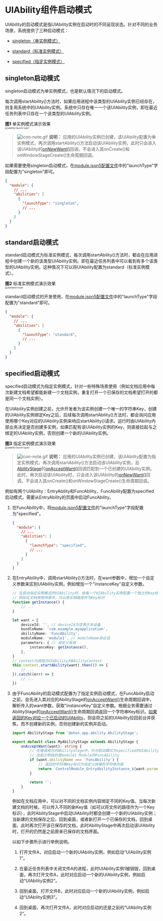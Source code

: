 # UIAbility组件启动模式


UIAbility的启动模式是指UIAbility实例在启动时的不同呈现状态。针对不同的业务场景，系统提供了三种启动模式：


- [singleton（单实例模式）](#singleton启动模式)

- [standard（标准实例模式）](#standard启动模式)

- [specified（指定实例模式）](#specified启动模式)


## singleton启动模式

singleton启动模式为单实例模式，也是默认情况下的启动模式。

每次调用startAbility()方法时，如果应用进程中该类型的UIAbility实例已经存在，则复用系统中的UIAbility实例。系统中只存在唯一一个该UIAbility实例，即在最近任务列表中只存在一个该类型的UIAbility实例。

  **图1** 单实例模式演示效果  
<img src="figures/uiability-launch-type1.png" alt="uiability-launch-type1" style="zoom:50%;" />

> ![icon-note.gif](public_sys-resources/icon-note.gif) **说明：**
> 应用的UIAbility实例已创建，该UIAbility配置为单实例模式，再次调用startAbility()方法启动该UIAbility实例，此时只会进入该UIAbility的[onNewWant()](../reference/apis/js-apis-app-ability-uiAbility.md#abilityonnewwant)回调，不会进入其onCreate()和onWindowStageCreate()生命周期回调。

如果需要使用singleton启动模式，在[module.json5配置文件](../quick-start/module-configuration-file.md)中的"launchType"字段配置为"singleton"即可。


```json
{
  "module": {
    // ...
    "abilities": [
      {
        "launchType": "singleton",
        // ...
      }
    ]
  }
}
```


## standard启动模式

standard启动模式为标准实例模式，每次调用startAbility()方法时，都会在应用进程中创建一个新的该类型UIAbility实例。即在最近任务列表中可以看到有多个该类型的UIAbility实例。这种情况下可以将UIAbility配置为standard（标准实例模式）。

  **图2** 标准实例模式演示效果  
<img src="figures/standard-mode.png" alt="standard-mode" style="zoom:50%;" />

standard启动模式的开发使用，在[module.json5配置文件](../quick-start/module-configuration-file.md)中的"launchType"字段配置为"standard"即可。


```json
{
  "module": {
    // ...
    "abilities": [
      {
        "launchType": "standard",
        // ...
      }
    ]
  }
}
```


## specified启动模式

specified启动模式为指定实例模式，针对一些特殊场景使用（例如文档应用中每次新建文档希望都能新建一个文档实例，重复打开一个已保存的文档希望打开的都是同一个文档实例）。

在UIAbility实例创建之前，允许开发者为该实例创建一个唯一的字符串Key，创建的UIAbility实例绑定Key之后，后续每次调用startAbility()方法时，都会询问应用使用哪个Key对应的UIAbility实例来响应startAbility()请求。运行时由UIAbility内部业务决定是否创建多实例，如果匹配有该UIAbility实例的Key，则直接拉起与之绑定的UIAbility实例，否则创建一个新的UIAbility实例。

  **图3** 指定实例模式演示效果  
<img src="figures/uiability-launch-type2.png" alt="uiability-launch-type2" style="zoom:50%;" />

> ![icon-note.gif](public_sys-resources/icon-note.gif) **说明：**
> 应用的UIAbility实例已创建，该UIAbility配置为指定实例模式，再次调用startAbility()方法启动该UIAbility实例，且[AbilityStage](abilitystage.md)的[onAcceptWant()](../reference/apis/js-apis-app-ability-abilityStage.md#abilitystageonacceptwant)回调匹配到一个已创建的UIAbility实例。此时，再次启动该UIAbility时，只会进入该UIAbility的[onNewWant()](../reference/apis/js-apis-app-ability-uiAbility.md#abilityonnewwant)回调，不会进入其onCreate()和onWindowStageCreate()生命周期回调。

例如有两个UIAbility：EntryAbility和FuncAbility，FuncAbility配置为specified启动模式，需要从EntryAbility的页面中启动FuncAbility。

1. 在FuncAbility中，将[module.json5配置文件](../quick-start/module-configuration-file.md)的"launchType"字段配置为"specified"。
   
   ```json
   {
     "module": {
       // ...
       "abilities": [
         {
           "launchType": "specified",
           // ...
         }
       ]
     }
   }
   ```

2. 在EntryAbility中，调用startAbility()方法时，在want参数中，增加一个自定义参数来区别UIAbility实例，例如增加一个"instanceKey"自定义参数。
   
   ```ts
   // 在启动指定实例模式的UIAbility时，给每一个UIAbility实例配置一个独立的Key标识
   // 例如在文档使用场景中，可以用文档路径作为Key标识
   function getInstance() {
       // ...
   }
   
   let want = {
       deviceId: '', // deviceId为空表示本设备
       bundleName: 'com.example.myapplication',
       abilityName: 'FuncAbility',
       moduleName: 'module1', // moduleName非必选
       parameters: { // 自定义信息
           instanceKey: getInstance(),
       },
   }
   // context为调用方UIAbility的AbilityContext
   this.context.startAbility(want).then(() => {
       // ...
   }).catch((err) => {
       // ...
   })
   ```

3. 由于FuncAbility的启动模式配置为了指定实例启动模式，在FuncAbility启动之前，会先进入其对应的AbilityStage的[onAcceptWant()](../reference/apis/js-apis-app-ability-abilityStage.md#abilitystageonacceptwant)生命周期回调中，解析传入的want参数，获取"instanceKey"自定义参数。根据业务需要通过AbilityStage的[onAcceptWant()](../reference/apis/js-apis-app-ability-abilityStage.md#abilitystageonacceptwant)生命周期回调返回一个字符串Key标识。[如果返回的Key对应一个已启动的UIAbility](mission-management-launch-type.md#fig14520125175314)，则会将之前的UIAbility拉回前台并获焦，而不创建新的实例，否则创建新的实例并启动。
   
   ```ts
   import AbilityStage from '@ohos.app.ability.AbilityStage';
   
   export default class MyAbilityStage extends AbilityStage {
       onAcceptWant(want): string {
           // 在被调用方的AbilityStage中，针对启动模式为specified的UIAbility返回一个UIAbility实例对应的一个Key值
           // 当前示例指的是module1 Module的FuncAbility
           if (want.abilityName === 'FuncAbility') {
               // 返回的字符串Key标识为自定义拼接的字符串内容
               return `ControlModule_EntryAbilityInstance_${want.parameters.instanceKey}`;
           }
   
           return '';
       }
   }
   ```

   例如在文档应用中，可以对不同的文档实例内容绑定不同的Key值。当每次新建文档的时候，可以传入不同的新Key值（如可以将文件的路径作为一个Key标识），此时AbilityStage中启动UIAbility时都会创建一个新的UIAbility实例；当新建的文档保存之后，回到桌面，或者新打开一个已保存的文档，回到桌面，此时再次打开该已保存的文档，此时AbilityStage中再次启动该UIAbility时，打开的仍然是之前原来已保存的文档界面。

     以如下步骤所示进行举例说明。
   1. 打开文件A，对应启动一个新的UIAbility实例，例如启动“UIAbility实例1”。
   
   2. 在最近任务列表中关闭文件A的进程，此时UIAbility实例1被销毁，回到桌面，再次打开文件A，此时对应启动一个新的UIAbility实例，例如启动“UIAbility实例2”。
   
   3. 回到桌面，打开文件B，此时对应启动一个新的UIAbility实例，例如启动“UIAbility实例3”。
   
   4. 回到桌面，再次打开文件A，此时对应启动的还是之前的“UIAbility实例2”。
